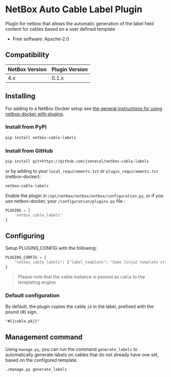 # NetBox Auto Cable Label Plugin

Plugin for netbox that allows the automatic generation of the label field content for cables based on a user defined template

* Free software: Apache-2.0

## Compatibility

| NetBox Version | Plugin Version |
|----------------|----------------|
|     4.x        |      0.1.x     |


## Installing

For adding to a NetBox Docker setup see
[the general instructions for using netbox-docker with plugins](https://github.com/netbox-community/netbox-docker/wiki/Using-Netbox-Plugins).

### Install from PyPI

```bash
pip install netbox-cable-labels
```

### Install from GitHub

```bash
pip install git+https://github.com/jsenecal/netbox-cable-labels
```

or by adding to your `local_requirements.txt` or `plugin_requirements.txt` (netbox-docker):

```bash
netbox-cable-labels
```

Enable the plugin in `/opt/netbox/netbox/netbox/configuration.py`,
 or if you use netbox-docker, your `/configuration/plugins.py` file :

```python
PLUGINS = [
    'netbox_cable_labels'
]
```


## Configuring

Setup PLUGINS_CONFIG with the following:
```python
PLUGINS_CONFIG = {
    "netbox_cable_labels": {"label_template": "Some Jinja2 template string here"},
}
```

> Please note that the cable instance is passed as `cable` to the templating engine.

### Default configuration

By default, the plugin copies the cable `id` in the label, prefixed with the pound (#) sign.

```
"#{{cable.pk}}"
```

## Management command

Using `manage.py`, you can run the command `generate_labels` to automatically generate labels on cables that do not already have one set, based on the configured template.

```
./manage.py generate_labels
```

